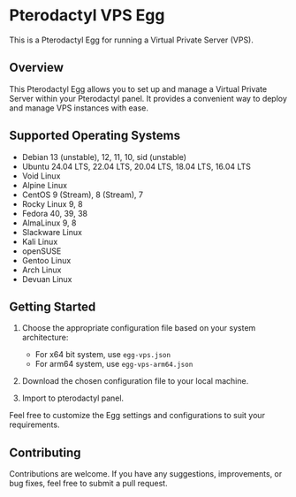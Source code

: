 # Pterodactyl VPS Egg

This is a Pterodactyl Egg for running a Virtual Private Server (VPS).

## Overview

This Pterodactyl Egg allows you to set up and manage a Virtual Private Server within your Pterodactyl panel. It provides a convenient way to deploy and manage VPS instances with ease.

## Supported Operating Systems

- Debian 13 (unstable), 12, 11, 10, sid (unstable)
- Ubuntu 24.04 LTS, 22.04 LTS, 20.04 LTS, 18.04 LTS, 16.04 LTS
- Void Linux
- Alpine Linux
- CentOS 9 (Stream), 8 (Stream), 7
- Rocky Linux 9, 8
- Fedora 40, 39, 38
- AlmaLinux 9, 8
- Slackware Linux
- Kali Linux
- openSUSE
- Gentoo Linux
- Arch Linux
- Devuan Linux

## Getting Started

1. Choose the appropriate configuration file based on your system architecture:

   - For x64 bit system, use `egg-vps.json`
   - For arm64 system, use `egg-vps-arm64.json`
2. Download the chosen configuration file to your local machine.
3. Import to pterodactyl panel.

Feel free to customize the Egg settings and configurations to suit your requirements.

## Contributing

Contributions are welcome. If you have any suggestions, improvements, or bug fixes, feel free to submit a pull request.
